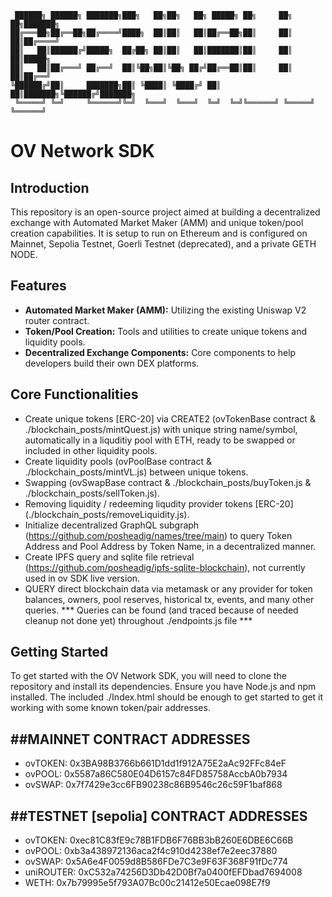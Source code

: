 ```
 ██████╗ ██████╗ ███████╗███╗   ██╗██╗   ██╗ █████╗ ██╗     ██╗   ██╗███████╗
██╔═══██╗██╔══██╗██╔════╝████╗  ██║██║   ██║██╔══██╗██║     ██║   ██║██╔════╝
██║   ██║██████╔╝█████╗  ██╔██╗ ██║██║   ██║███████║██║     ██║   ██║█████╗  
██║   ██║██╔═══╝ ██╔══╝  ██║╚██╗██║╚██╗ ██╔╝██╔══██║██║     ██║   ██║██╔══╝  
╚██████╔╝██║     ███████╗██║ ╚████║ ╚████╔╝ ██║  ██║███████╗╚██████╔╝███████╗
 ╚═════╝ ╚═╝     ╚══════╝╚═╝  ╚═══╝  ╚═══╝  ╚═╝  ╚═╝╚══════╝ ╚═════╝ ╚══════╝
```



# OV Network SDK

## Introduction
This repository is an open-source project aimed at building a decentralized exchange with Automated Market Maker (AMM) and unique token/pool creation capabilities. It is setup to run on Ethereum and is configured on Mainnet, Sepolia Testnet, Goerli Testnet (deprecated), and a private GETH NODE. 

## Features
- **Automated Market Maker (AMM):** Utilizing the existing Uniswap V2 router contract. 
- **Token/Pool Creation:** Tools and utilities to create unique tokens and liquidity pools.
- **Decentralized Exchange Components:** Core components to help developers build their own DEX platforms.

## Core Functionalities
- Create unique tokens [ERC-20] via CREATE2 (ovTokenBase contract & ./blockchain_posts/mintQuest.js) with unique string name/symbol, automatically in a liquditiy pool with ETH, ready to be swapped or included in other liquidity pools.
- Create liquidity pools (ovPoolBase contract & ./blockchain_posts/mintVL.js) between unique tokens.
- Swapping (ovSwapBase contract & ./blockchain_posts/buyToken.js & ./blockchain_posts/sellToken.js).
- Removing liquidity / redeeming liqudity provider tokens [ERC-20] (./blockchain_posts/removeLiquidity.js).
- Initialize decentralized GraphQL subgraph (https://github.com/posheadig/names/tree/main) to query Token Address and Pool Address by Token Name, in a decentralized manner.
- Create IPFS query and sqlite file retrieval (https://github.com/posheadig/ipfs-sqlite-blockchain), not currently used in ov SDK live version.
- QUERY direct blockchain data via metamask or any provider for token balances, owners, pool reserves, historical tx, events, and many other queries. *** Queries can be found (and traced because of needed cleanup not done yet) throughout ./endpoints.js file ***

## Getting Started
To get started with the OV Network SDK, you will need to clone the repository and install its dependencies. Ensure you have Node.js and npm installed. The included ./Index.html should be enough to get started to get it working with some known token/pair addresses.








 ##MAINNET CONTRACT ADDRESSES
 --------------------------
 - ovTOKEN: 0x3BA98B3766b661D1dd1f912A75E2aAc92FFc84eF
 - ovPOOL: 0x5587a86C580E04D6157c84FD85758AccbA0b7934
 - ovSWAP: 0x7f7429e3cc6FB90238c86B9546c26c59F1baf868

 ##TESTNET [sepolia] CONTRACT ADDRESSES
 ------------------------------------
 - ovTOKEN: 0xec81C83fE9c78B1FDB6F76BB3bB260E6DBE6C66B
 - ovPOOL: 0xb3a438972136aca2f4c910d4238ef7e2eec37880
 - ovSWAP: 0x5A6e4F0059d8B586FDe7C3e9F63F368F91fDc774
 - uniROUTER: 0xC532a74256D3Db42D0Bf7a0400fEFDbad7694008
 - WETH: 0x7b79995e5f793A07Bc00c21412e50Ecae098E7f9
